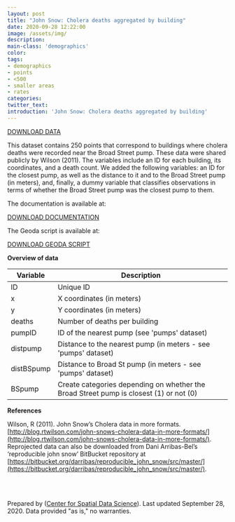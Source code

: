 ```yaml
---
layout: post
title: "John Snow: Cholera deaths aggregated by building"
date: 2020-09-28 12:22:00
image: /assets/img/
description:
main-class: 'demographics'
color:
tags:
- demographics
- points
- <500
- smaller areas
- rates
categories:
twitter_text:
introduction: 'John Snow: Cholera deaths aggregated by building'
---
```

<script>
  var map = L.map('map');
  L.tileLayer('https://api.tiles.mapbox.com/v4/{id}/{z}/{x}/{y}.png?access_token=pk.eyJ1IjoibWFwYm94IiwiYSI6ImNpejY4NXVycTA2emYycXBndHRqcmZ3N3gifQ.rJcFIG214AriISLbB6B5aw', { <!--this is the URL for the Nepal Geojson-->
		maxZoom: 18,
		attribution: 'Map data &copy; <a href="http://openstreetmap.org">OpenStreetMap</a> contributors, ' +
			'<a href="http://creativecommons.org/licenses/by-sa/2.0/">CC-BY-SA</a>, ' +
			'Imagery © <a href="http://mapbox.com">Mapbox</a>',
		id: 'mapbox.light'
	}).addTo(map);

  map.scrollWheelZoom.disable();
  map.touchZoom.disable();
  var enableMapInteraction = function () {
      map.scrollWheelZoom.enable();
      map.touchZoom.enable();
  }
  $('#map').on('click touch', enableMapInteraction);
$('#map').on('mouseout', function(){ map.scrollWheelZoom.disable();});

  var smallIcon = L.icon({
         iconUrl: 'http://www.hckrecruitment.nic.in/images/blue.png',
         iconSize: [16, 16], // size of the icon
         });

   function onEachFeature(feature, layer) {
     //console.log(feature);
     var txt = "";
     for (var fname in feature.properties) {
       txt += fname;
       txt += " : ";
       txt += feature.properties[fname];
       txt += "<br/>";
     }
     layer.bindPopup(txt);
   }


  // load GeoJSON from an external file
  // load GeoJSON from an external file
  $.getJSON("../data/deaths_by_bldg.geojson",function(data){
    // add GeoJSON layer to the map once the file is loaded
    var geojsonMarkerOptions = {
    radius: 5,
    fillColor: "#0D0887",
    color: "#000",
    weight: 1,
    opacity: 1,
    fillOpacity: 0.8
};
var json = L.geoJson(data, {
      pointToLayer: function(feature, latlng) {
        
        return L.circleMarker(latlng, geojsonMarkerOptions);
      },
      onEachFeature: onEachFeature
    });
    json.addTo(map);
    map.fitBounds(json.getBounds());
  });

</script>

[DOWNLOAD DATA](../data/snow2.zip)

This dataset contains 250 points that correspond to buildings where cholera deaths were recorded near the Broad Street pump. These data were shared publicly by Wilson (2011). The variables include an ID for each building, its coordinates, and a death count. We added the following variables: an ID for the closest pump, as well as the distance to it and to the Broad Street pump (in meters), and, finally, a dummy variable that classifies observations in terms of whether the Broad Street pump was the closest pump to them.

The documentation is available at:

[DOWNLOAD DOCUMENTATION](../data/snow_documentation.pdf)

The Geoda script is available at:

[DOWNLOAD GEODA SCRIPT](../data/geoda_scripts_snow.pdf)


**Overview of data**

|	Variable	| 	Description 	|
|---|---|				
|	ID 	|	Unique ID 	|
|	x 	|	X coordinates (in meters) 	|
|	y 	|	Y coordinates (in meters) 	|
|	deaths 	|	Number of deaths per building 	|
|	pumpID 	|	ID of the nearest pump (see 'pumps' dataset) 	|
|	distpump 	|	Distance to the nearest pump (in meters - see 'pumps' dataset) 	|
|	distBSpump 	|	Distance to Broad St pump (in meters - see 'pumps' dataset) 	|
|	BSpump 	|	Create categories depending on whether the Broad Street pump is closest (1) or not (0) 	|


**References**

Wilson, R (2011). John Snow’s Cholera data in more formats. [http://blog.rtwilson.com/john-snows-cholera-data-in-more-formats/](http://blog.rtwilson.com/john-snows-cholera-data-in-more-formats/). Reprojected data can also be downloaded from Dani Arribas-Bel’s ‘reproducible john snow’ BitBucket repository at [https://bitbucket.org/darribas/reproducible_john_snow/src/master/](https://bitbucket.org/darribas/reproducible_john_snow/src/master/).


<br />

<br />

Prepared by ([Center for Spatial Data Science](https://spatial.uchicago.edu/)). Last updated September 28, 2020. Data provided "as is," no warranties.

